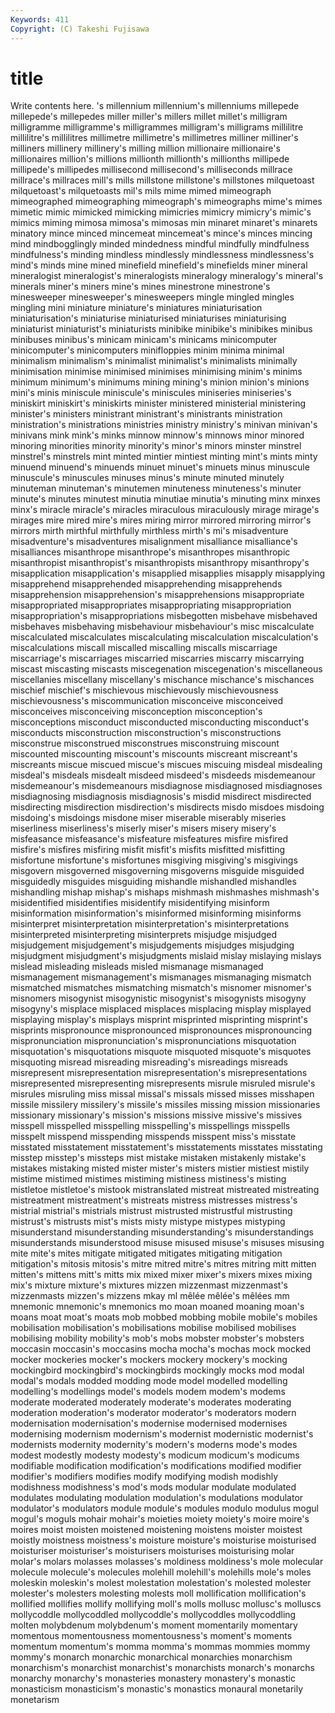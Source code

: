 ```yaml
---
Keywords: 411 
Copyright: (C) Takeshi Fujisawa
---
```


# title

Write contents here.
's millennium millennium's
millenniums millepede millepede's millepedes miller miller's millers millet millet's milligram
milligramme milligramme's milligrammes milligram's milligrams millilitre millilitre's millilitres millimetre millimetre's
millimetres milliner milliner's milliners millinery millinery's milling million millionaire millionaire's
millionaires million's millions millionth millionth's millionths millipede millipede's millipedes millisecond
millisecond's milliseconds millrace millrace's millraces mill's mills millstone millstone's millstones
milquetoast milquetoast's milquetoasts mil's mils mime mimed mimeograph mimeographed mimeographing
mimeograph's mimeographs mime's mimes mimetic mimic mimicked mimicking mimicries mimicry
mimicry's mimic's mimics miming mimosa mimosa's mimosas min minaret minaret's
minarets minatory mince minced mincemeat mincemeat's mince's minces mincing mind
mindbogglingly minded mindedness mindful mindfully mindfulness mindfulness's minding mindless mindlessly
mindlessness mindlessness's mind's minds mine mined minefield minefield's minefields miner
mineral mineralogist mineralogist's mineralogists mineralogy mineralogy's mineral's minerals miner's miners
mine's mines minestrone minestrone's minesweeper minesweeper's minesweepers mingle mingled mingles
mingling mini miniature miniature's miniatures miniaturisation miniaturisation's miniaturise miniaturised miniaturises
miniaturising miniaturist miniaturist's miniaturists minibike minibike's minibikes minibus minibuses minibus's
minicam minicam's minicams minicomputer minicomputer's minicomputers minifloppies minim minima minimal
minimalism minimalism's minimalist minimalist's minimalists minimally minimisation minimise minimised minimises
minimising minim's minims minimum minimum's minimums mining mining's minion minion's
minions mini's minis miniscule miniscule's miniscules miniseries miniseries's miniskirt miniskirt's
miniskirts minister ministered ministerial ministering minister's ministers ministrant ministrant's ministrants
ministration ministration's ministrations ministries ministry ministry's minivan minivan's minivans mink
mink's minks minnow minnow's minnows minor minored minoring minorities minority
minority's minor's minors minster minstrel minstrel's minstrels mint minted mintier
mintiest minting mint's mints minty minuend minuend's minuends minuet minuet's
minuets minus minuscule minuscule's minuscules minuses minus's minute minuted minutely
minuteman minuteman's minutemen minuteness minuteness's minuter minute's minutes minutest minutia
minutiae minutia's minuting minx minxes minx's miracle miracle's miracles miraculous
miraculously mirage mirage's mirages mire mired mire's mires miring mirror
mirrored mirroring mirror's mirrors mirth mirthful mirthfully mirthless mirth's mi's
misadventure misadventure's misadventures misalignment misalliance misalliance's misalliances misanthrope misanthrope's misanthropes
misanthropic misanthropist misanthropist's misanthropists misanthropy misanthropy's misapplication misapplication's misapplied misapplies
misapply misapplying misapprehend misapprehended misapprehending misapprehends misapprehension misapprehension's misapprehensions misappropriate
misappropriated misappropriates misappropriating misappropriation misappropriation's misappropriations misbegotten misbehave misbehaved misbehaves
misbehaving misbehaviour misbehaviour's misc miscalculate miscalculated miscalculates miscalculating miscalculation miscalculation's
miscalculations miscall miscalled miscalling miscalls miscarriage miscarriage's miscarriages miscarried miscarries
miscarry miscarrying miscast miscasting miscasts miscegenation miscegenation's miscellaneous miscellanies miscellany
miscellany's mischance mischance's mischances mischief mischief's mischievous mischievously mischievousness mischievousness's
miscommunication misconceive misconceived misconceives misconceiving misconception misconception's misconceptions misconduct misconducted
misconducting misconduct's misconducts misconstruction misconstruction's misconstructions misconstrue misconstrued misconstrues misconstruing
miscount miscounted miscounting miscount's miscounts miscreant miscreant's miscreants miscue miscued
miscue's miscues miscuing misdeal misdealing misdeal's misdeals misdealt misdeed misdeed's
misdeeds misdemeanour misdemeanour's misdemeanours misdiagnose misdiagnosed misdiagnoses misdiagnosing misdiagnosis misdiagnosis's
misdid misdirect misdirected misdirecting misdirection misdirection's misdirects misdo misdoes misdoing
misdoing's misdoings misdone miser miserable miserably miseries miserliness miserliness's miserly
miser's misers misery misery's misfeasance misfeasance's misfeature misfeatures misfire misfired
misfire's misfires misfiring misfit misfit's misfits misfitted misfitting misfortune misfortune's
misfortunes misgiving misgiving's misgivings misgovern misgoverned misgoverning misgoverns misguide misguided
misguidedly misguides misguiding mishandle mishandled mishandles mishandling mishap mishap's mishaps
mishmash mishmashes mishmash's misidentified misidentifies misidentify misidentifying misinform misinformation misinformation's
misinformed misinforming misinforms misinterpret misinterpretation misinterpretation's misinterpretations misinterpreted misinterpreting misinterprets
misjudge misjudged misjudgement misjudgement's misjudgements misjudges misjudging misjudgment misjudgment's misjudgments
mislaid mislay mislaying mislays mislead misleading misleads misled mismanage mismanaged
mismanagement mismanagement's mismanages mismanaging mismatch mismatched mismatches mismatching mismatch's misnomer
misnomer's misnomers misogynist misogynistic misogynist's misogynists misogyny misogyny's misplace misplaced
misplaces misplacing misplay misplayed misplaying misplay's misplays misprint misprinted misprinting
misprint's misprints mispronounce mispronounced mispronounces mispronouncing mispronunciation mispronunciation's mispronunciations misquotation
misquotation's misquotations misquote misquoted misquote's misquotes misquoting misread misreading misreading's
misreadings misreads misrepresent misrepresentation misrepresentation's misrepresentations misrepresented misrepresenting misrepresents misrule
misruled misrule's misrules misruling miss missal missal's missals missed misses
misshapen missile missilery missilery's missile's missiles missing mission missionaries missionary
missionary's mission's missions missive missive's missives misspell misspelled misspelling misspelling's
misspellings misspells misspelt misspend misspending misspends misspent miss's misstate misstated
misstatement misstatement's misstatements misstates misstating misstep misstep's missteps mist mistake
mistaken mistakenly mistake's mistakes mistaking misted mister mister's misters mistier
mistiest mistily mistime mistimed mistimes mistiming mistiness mistiness's misting mistletoe
mistletoe's mistook mistranslated mistreat mistreated mistreating mistreatment mistreatment's mistreats mistress
mistresses mistress's mistrial mistrial's mistrials mistrust mistrusted mistrustful mistrusting mistrust's
mistrusts mist's mists misty mistype mistypes mistyping misunderstand misunderstanding misunderstanding's
misunderstandings misunderstands misunderstood misuse misused misuse's misuses misusing mite mite's
mites mitigate mitigated mitigates mitigating mitigation mitigation's mitosis mitosis's mitre
mitred mitre's mitres mitring mitt mitten mitten's mittens mitt's mitts
mix mixed mixer mixer's mixers mixes mixing mix's mixture mixture's
mixtures mizzen mizzenmast mizzenmast's mizzenmasts mizzen's mizzens mkay ml mêlée
mêlée's mêlées mm mnemonic mnemonic's mnemonics mo moan moaned moaning
moan's moans moat moat's moats mob mobbed mobbing mobile mobile's
mobiles mobilisation mobilisation's mobilisations mobilise mobilised mobilises mobilising mobility mobility's
mob's mobs mobster mobster's mobsters moccasin moccasin's moccasins mocha mocha's
mochas mock mocked mocker mockeries mocker's mockers mockery mockery's mocking
mockingbird mockingbird's mockingbirds mockingly mocks mod modal modal's modals modded
modding mode model modelled modelling modelling's modellings model's models modem
modem's modems moderate moderated moderately moderate's moderates moderating moderation moderation's
moderator moderator's moderators modern modernisation modernisation's modernise modernised modernises modernising
modernism modernism's modernist modernistic modernist's modernists modernity modernity's modern's moderns
mode's modes modest modestly modesty modesty's modicum modicum's modicums modifiable
modification modification's modifications modified modifier modifier's modifiers modifies modify modifying
modish modishly modishness modishness's mod's mods modular modulate modulated modulates
modulating modulation modulation's modulations modulator modulator's modulators module module's modules
modulo modulus mogul mogul's moguls mohair mohair's moieties moiety moiety's
moire moire's moires moist moisten moistened moistening moistens moister moistest
moistly moistness moistness's moisture moisture's moisturise moisturised moisturiser moisturiser's moisturisers
moisturises moisturising molar molar's molars molasses molasses's moldiness moldiness's mole
molecular molecule molecule's molecules molehill molehill's molehills mole's moles moleskin
moleskin's molest molestation molestation's molested molester molester's molesters molesting molests
moll mollification mollification's mollified mollifies mollify mollifying moll's molls mollusc
mollusc's molluscs mollycoddle mollycoddled mollycoddle's mollycoddles mollycoddling molten molybdenum molybdenum's
moment momentarily momentary momentous momentousness momentousness's moment's moments momentum momentum's
momma momma's mommas mommies mommy mommy's monarch monarchic monarchical monarchies
monarchism monarchism's monarchist monarchist's monarchists monarch's monarchs monarchy monarchy's monasteries
monastery monastery's monastic monasticism monasticism's monastic's monastics monaural monetarily monetarism
